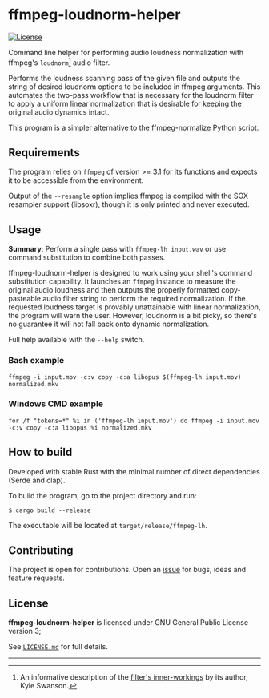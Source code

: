 # ffmpeg-loudnorm-helper
[![License](https://img.shields.io/badge/license-GPLv3-blue.svg)](https://github.com/Indiscipline/ffmpeg-loudnorm-helper/blob/master/LICENSE.md)

Command line helper for performing audio loudness normalization with ffmpeg's `loudnorm`[^1] audio filter. 

Performs the loudness scanning pass of the given file and outputs the string of desired loudnorm options to be included in ffmpeg arguments. This automates the two-pass workflow that is necessary for the loudnorm filter to apply a uniform linear normalization that is desirable for keeping the original audio dynamics intact.

This program is a simpler alternative to the [ffmpeg-normalize](https://github.com/slhck/ffmpeg-normalize) Python script.

## Requirements

The program relies on `ffmpeg` of version >= 3.1 for its functions and expects it to be accessible from the environment.

Output of the `--resample` option implies ffmpeg is compiled with the SOX resampler support (libsoxr), though it is only printed and never executed. 

## Usage

**Summary**: Perform a single pass with `ffmpeg-lh input.wav` or use command substitution to combine both passes.

ffmpeg-loudnorm-helper is designed to work using your shell's command substitution capability. It launches an `ffmpeg` instance to measure the original audio loudness and then outputs the properly formatted copy-pasteable audio filter string to perform the required normalization. If the requested loudness target is provably unattainable with linear normalization, the program will warn the user. However, loudnorm is a bit picky, so there's no guarantee it will not fall back onto dynamic normalization. 

Full help available with the `--help` switch.

### Bash example
```
ffmpeg -i input.mov -c:v copy -c:a libopus $(ffmpeg-lh input.mov) normalized.mkv
```

### Windows CMD example
```
for /f "tokens=*" %i in ('ffmpeg-lh input.mov') do ffmpeg -i input.mov -c:v copy -c:a libopus %i normalized.mkv
```

## How to build

Developed with stable Rust with the minimal number of direct dependencies (Serde and clap).

To build the program, go to the project directory and run:

```
$ cargo build --release
```

The executable will be located at `target/release/ffmpeg-lh`.


## Contributing

The project is open for contributions. Open an [issue](https://github.com/Indiscipline/ffmpeg-loudnorm-helper/issues) for bugs, ideas and feature requests.

## License ##

**ffmpeg-loudnorm-helper** is licensed under GNU General Public License version 3;

See [`LICENSE.md`](LICENSE.md) for full details.

----

[^1]: An informative description of the [filter's inner-workings](https://k.ylo.ph/2016/04/04/loudnorm.html) by its author, Kyle Swanson.
